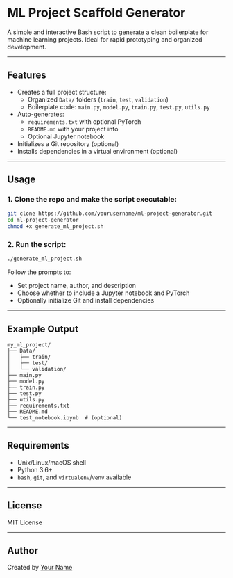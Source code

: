 # ML Project Scaffold Generator

A simple and interactive Bash script to generate a clean boilerplate for machine learning projects. Ideal for rapid prototyping and organized development.

---

## Features

- Creates a full project structure:
  - Organized `Data/` folders (`train`, `test`, `validation`)
  - Boilerplate code: `main.py`, `model.py`, `train.py`, `test.py`, `utils.py`
- Auto-generates:
  - `requirements.txt` with optional PyTorch
  - `README.md` with your project info
  - Optional Jupyter notebook
- Initializes a Git repository (optional)
- Installs dependencies in a virtual environment (optional)

---

## Usage

### 1. Clone the repo and make the script executable:
```bash
git clone https://github.com/yourusername/ml-project-generator.git
cd ml-project-generator
chmod +x generate_ml_project.sh
```

### 2. Run the script:
```bash
./generate_ml_project.sh
```

Follow the prompts to:
- Set project name, author, and description
- Choose whether to include a Jupyter notebook and PyTorch
- Optionally initialize Git and install dependencies

---

## Example Output

```
my_ml_project/
├── Data/
│   ├── train/
│   ├── test/
│   └── validation/
├── main.py
├── model.py
├── train.py
├── test.py
├── utils.py
├── requirements.txt
├── README.md
└── test_notebook.ipynb  # (optional)
```

---

## Requirements

- Unix/Linux/macOS shell
- Python 3.6+
- `bash`, `git`, and `virtualenv`/`venv` available

---

## License

MIT License

---

## Author

Created by [Your Name](https://github.com/yourusername)
